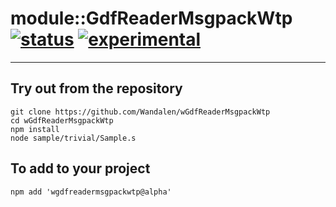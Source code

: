 
# module::GdfReaderMsgpackWtp  [![status](https://github.com/Wandalen/wGdfReaderMsgpackWtp/workflows/publish/badge.svg)](https://github.com/Wandalen/wGdfReaderMsgpackWtp/actions?query=workflow%3Apublish) [![experimental](https://img.shields.io/badge/stability-experimental-orange.svg)](https://github.com/emersion/stability-badges#experimental)

___

## Try out from the repository
```
git clone https://github.com/Wandalen/wGdfReaderMsgpackWtp
cd wGdfReaderMsgpackWtp
npm install
node sample/trivial/Sample.s
```

## To add to your project
```
npm add 'wgdfreadermsgpackwtp@alpha'
```




